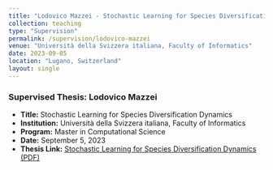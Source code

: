```yaml
---
title: "Lodovico Mazzei - Stochastic Learning for Species Diversification Dynamics"
collection: teaching
type: "Supervision"
permalink: /supervision/lodovico-mazzei
venue: "Università della Svizzera italiana, Faculty of Informatics"
date: 2023-09-05
location: "Lugano, Switzerland"
layout: single
---
```


### Supervised Thesis: Lodovico Mazzei

- **Title:** Stochastic Learning for Species Diversification Dynamics  
- **Institution:** Università della Svizzera italiana, Faculty of Informatics  
- **Program:** Master in Computational Science  
- **Date:** September 5, 2023  
- **Thesis Link:** [Stochastic Learning for Species Diversification Dynamics (PDF)](https://thesis.bul.sbu.usi.ch/theses/2193-2223Mazzei/pdf?1697548694)
